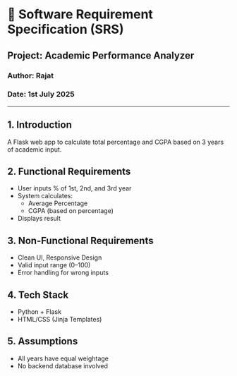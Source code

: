 # 📄 Software Requirement Specification (SRS)
## Project: Academic Performance Analyzer
### Author: Rajat
### Date: 1st July 2025

---

## 1. Introduction
A Flask web app to calculate total percentage and CGPA based on 3 years of academic input.

## 2. Functional Requirements
- User inputs % of 1st, 2nd, and 3rd year
- System calculates:
  - Average Percentage
  - CGPA (based on percentage)
- Displays result

## 3. Non-Functional Requirements
- Clean UI, Responsive Design
- Valid input range (0–100)
- Error handling for wrong inputs

## 4. Tech Stack
- Python + Flask
- HTML/CSS (Jinja Templates)

## 5. Assumptions
- All years have equal weightage
- No backend database involved


